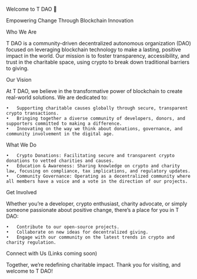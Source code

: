 Welcome to T DAO 🥲

Empowering Change Through Blockchain Innovation

Who We Are

T DAO is a community-driven decentralized autonomous organization (DAO) focused on leveraging blockchain technology to make a lasting, positive impact in the world. Our mission is to foster transparency, accessibility, and trust in the charitable space, using crypto to break down traditional barriers to giving.

Our Vision

At T DAO, we believe in the transformative power of blockchain to create real-world solutions. We are dedicated to:

	•	Supporting charitable causes globally through secure, transparent crypto transactions.
	•	Bringing together a diverse community of developers, donors, and supporters committed to making a difference.
	•	Innovating on the way we think about donations, governance, and community involvement in the digital age.

What We Do

	•	Crypto Donations: Facilitating secure and transparent crypto donations to vetted charities and causes.
	•	Education & Awareness: Sharing knowledge on crypto and charity law, focusing on compliance, tax implications, and regulatory updates.
	•	Community Governance: Operating as a decentralized community where all members have a voice and a vote in the direction of our projects.

Get Involved

Whether you’re a developer, crypto enthusiast, charity advocate, or simply someone passionate about positive change, there’s a place for you in T DAO:

	•	Contribute to our open-source projects.
	•	Collaborate on new ideas for decentralized giving.
	•	Engage with our community on the latest trends in crypto and charity regulation.

Connect with Us (Links coming soon)

Together, we’re redefining charitable impact. Thank you for visiting, and welcome to T DAO!
